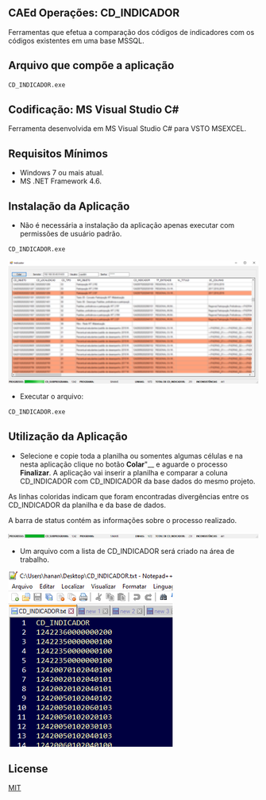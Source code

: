 ## CAEd Operações: CD_INDICADOR

Ferramentas que efetua a comparação dos códigos de indicadores com os códigos existentes em uma base MSSQL.

## Arquivo que compõe a aplicação

```sh
CD_INDICADOR.exe
```

## Codificação: MS Visual Studio C# 

Ferramenta desenvolvida em MS Visual Studio C# para VSTO MSEXCEL.

## Requisitos Mínimos

- Windows 7 ou mais atual.
- MS .NET Framework 4.6.

## Instalação da Aplicação

- Não é necessária a instalação da aplicação apenas executar com permissões de usuário padrão.

```sh
CD_INDICADOR.exe
```

![image1.png](images/img1.png)

- Executar o arquivo:

```sh
CD_INDICADOR.exe
```

## Utilização da Aplicação

- Selecione e copie toda a planilha ou somentes algumas células e na nesta aplicação clique no botão __Colar__"__ e aguarde o processo __Finalizar__. A aplicação vai inserir a planilha e comparar a coluna CD_INDICADOR com CD_INDICADOR da base dados do mesmo projeto.

As linhas coloridas indicam que foram encontradas divergências entre os CD_INDICADOR da planilha e da base de dados.

A barra de status contém as informações sobre o processo realizado.

![img2.png](images/img2.png)

- Um arquivo com a lista de CD_INDICADOR será criado na área de trabalho.

![img3.png](images/img3.png)

## License
[MIT](https://choosealicense.com/licenses/mit/)


